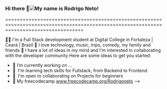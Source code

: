 ### Hi there 👋![](https://user-images.githubusercontent.com/18350557/176309783-0785949b-9127-417c-8b55-ab5a4333674e.gif)My name is Rodrigo Neto!
=======================================================================================================================================

👨‍💻 I'm a Full Stack development student at Digital College in Fortaleza | Ceará | Brazil 🤩 I love technology, music, trips, comedy, my family and friends 🤔 I have a lot of ideas in my mind and I'm interested in collaborating with the developer community
Here are some ideas to get you started:

- 🔭 I’m currently working on ...
- 🧠  I'm learning tech skills for Fullstack, from Backend to Frontend.
- 🤝  I'm open to collaborating on Projects for beginners
- 🤔 My freecodecamp www.freecodecamp.org/Rodrigoneto
-->
